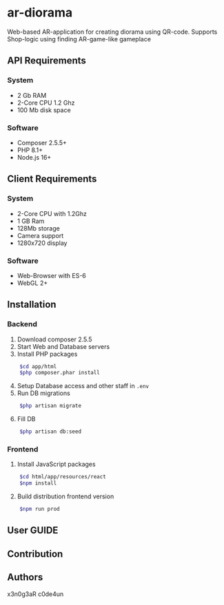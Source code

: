 # ar-diorama
Web-based AR-application for creating diorama using QR-code. Supports Shop-logic using finding AR-game-like gameplace

## API Requirements
### System
* 2 Gb RAM
* 2-Core CPU 1.2 Ghz
* 100 Mb disk space

### Software
* Composer 2.5.5+
* PHP 8.1+
* Node.js 16+

## Client Requirements
### System
* 2-Core CPU with 1.2Ghz
* 1 GB Ram
* 128Mb storage
* Camera support
* 1280x720 display

### Software
* Web-Browser with ES-6
* WebGL 2+

## Installation

### Backend
1. Download composer 2.5.5
2. Start Web and Database servers
3. Install PHP packages
```sh
    $cd app/html
    $php composer.phar install
```
4. Setup Database access and other staff in `.env`
5. Run DB migrations
```sh
    $php artisan migrate
```
6. Fill DB
```sh
    $php artisan db:seed
```

### Frontend
1. Install JavaScript packages
```sh
    $cd html/app/resources/react
    $npm install
```
2. Build distribution frontend version
```sh
    $npm run prod
```

## User GUIDE

## Contribution

## Authors
x3n0g3aR
c0de4un
